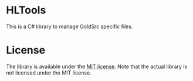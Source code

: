 HLTools
=======

This is a C# library to manage GoldSrc specific files.

License
=======

The library is available under the [MIT license](http://en.wikipedia.org/wiki/MIT_License).
Note that the actual library is not licensed under the MIT license.

